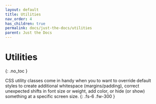 ```yaml
---
layout: default
title: Utilities
nav_order: 4
has_children: true
permalink: docs/just-the-docs/utilities
parent: Just the Docs
---
```


# Utilities
{: .no_toc }

CSS utility classes come in handy when you to want to override default styles to create additional whitespace (margins/padding), correct unexpected shifts in font size or weight, add color, or hide (or show) something at a specific screen size.
{: .fs-6 .fw-300 }
